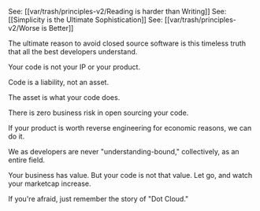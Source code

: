 See: [[var/trash/principles-v2/Reading is harder than Writing]]
See: [[Simplicity is the Ultimate Sophistication]]
See: [[var/trash/principles-v2/Worse is Better]]

The ultimate reason to avoid closed source software is this timeless truth that all the best developers understand.

Your code is not your IP or your product.

Code is a liability, not an asset.

The asset is what your code does.

There is zero business risk in open sourcing your code.

If your product is worth reverse engineering for economic reasons, we can do it.

We as developers are never "understanding-bound," collectively, as an entire field.

Your business has value. But your code is not that value. Let go, and watch your marketcap increase.

If you're afraid, just remember the story of "Dot Cloud."